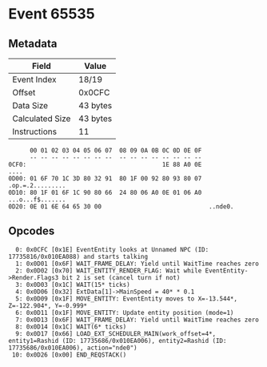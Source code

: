# Event 65535

## Metadata

| Field           | Value    |
|-----------------|----------|
| Event Index     | 18/19    |
| Offset          | 0x0CFC   |
| Data Size       | 43 bytes |
| Calculated Size | 43 bytes |
| Instructions    | 11       |

```
      00 01 02 03 04 05 06 07  08 09 0A 0B 0C 0D 0E 0F
      -- -- -- -- -- -- -- --  -- -- -- -- -- -- -- --
0CF0:                                      1E 88 A0 0E              ....
0D00: 01 6F 70 1C 3D 80 32 91  80 1F 00 92 80 93 80 07  .op.=.2.........
0D10: 80 1F 01 6F 1C 90 80 66  24 80 06 A0 0E 01 06 A0  ...o...f$.......
0D20: 0E 01 6E 64 65 30 00                              ..nde0.         
```

## Opcodes

```
  0: 0x0CFC [0x1E] EventEntity looks at Unnamed NPC (ID: 17735816/0x010EA088) and starts talking
  1: 0x0D01 [0x6F] WAIT_FRAME_DELAY: Yield until WaitTime reaches zero
  2: 0x0D02 [0x70] WAIT_ENTITY_RENDER_FLAG: Wait while EventEntity->Render.Flags3 bit 2 is set (cancel turn if not)
  3: 0x0D03 [0x1C] WAIT(15* ticks)
  4: 0x0D06 [0x32] ExtData[1]->MainSpeed = 40* * 0.1
  5: 0x0D09 [0x1F] MOVE_ENTITY: EventEntity moves to X=-13.544*, Z=-122.904*, Y=-0.999*
  6: 0x0D11 [0x1F] MOVE_ENTITY: Update entity position (mode=1)
  7: 0x0D13 [0x6F] WAIT_FRAME_DELAY: Yield until WaitTime reaches zero
  8: 0x0D14 [0x1C] WAIT(6* ticks)
  9: 0x0D17 [0x66] LOAD_EXT_SCHEDULER_MAIN(work_offset=4*, entity1=Rashid (ID: 17735686/0x010EA006), entity2=Rashid (ID: 17735686/0x010EA006), action="nde0")
 10: 0x0D26 [0x00] END_REQSTACK()
```
